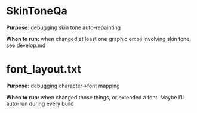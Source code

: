 # SkinToneQa

**Purpose:** debugging skin tone auto-repainting

**When to run:** when changed at least one graphic emoji involving skin tone, see develop.md

# font_layout.txt

**Purpose:** debugging character→font mapping

**When to run:** when changed those things, or extended a font. Maybe I’ll auto-run during every build
